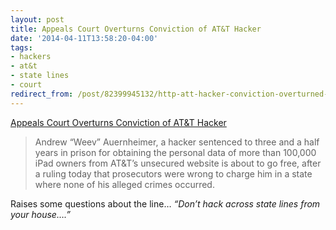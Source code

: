 ```yaml
---
layout: post
title: Appeals Court Overturns Conviction of AT&T Hacker
date: '2014-04-11T13:58:20-04:00'
tags:
- hackers
- at&t
- state lines
- court
redirect_from: /post/82399945132/http-att-hacker-conviction-overturned-dont-hack-across-s
---
```

[Appeals Court Overturns Conviction of AT&T Hacker](http://www.wired.com/2014/04/att-hacker-conviction-vacated/)  

> Andrew “Weev” Auernheimer, a hacker sentenced to three and a half years in prison for obtaining the personal data of more than 100,000 iPad owners from AT&T’s unsecured website is about to go free, after a ruling today that prosecutors were wrong to charge him in a state where none of his alleged crimes occurred.

Raises some questions about the line… _“Don’t hack across state lines from your house….”_
